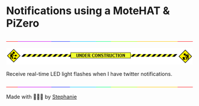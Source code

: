 # Notifications using a MoteHAT & PiZero

![rainbow lights](images/rainbowthinline.gif)

![under construction](images/underconstruction.gif)

Receive real-time LED light flashes when I have twitter notifications.

![rainbow lights](images/rainbowthinline.gif)

Made with 💚💙💜 by [Stephanie](https://traumverloren.github.io)
